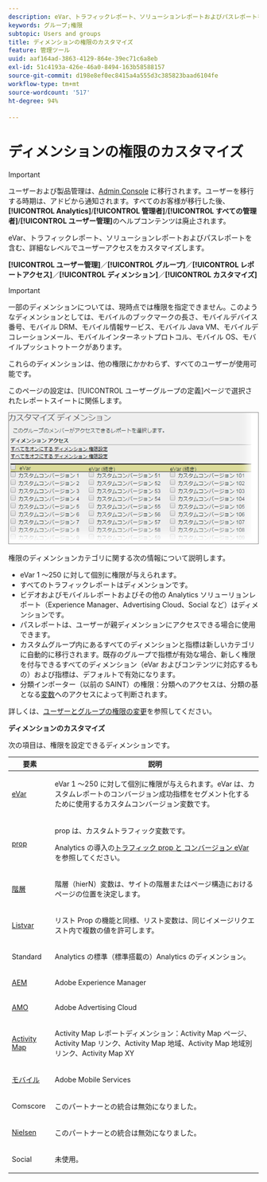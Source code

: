 ```yaml
---
description: eVar、トラフィックレポート、ソリューションレポートおよびパスレポートを含む、詳細なレベルでユーザーアクセスをカスタマイズします。
keywords: グループ;権限
subtopic: Users and groups
title: ディメンションの権限のカスタマイズ
feature: 管理ツール
uuid: aaf164ad-3863-4129-864e-39ec71c6a8eb
exl-id: 51c4193a-426e-46a0-8494-163b58588157
source-git-commit: d198e8ef0ec8415a4a555d3c385823baad6104fe
workflow-type: tm+mt
source-wordcount: '517'
ht-degree: 94%

---
```


# ディメンションの権限のカスタマイズ

>[!IMPORTANT]
>
>ユーザーおよび製品管理は、[Admin Console](https://helpx.adobe.com/jp/enterprise/using/admin-console.html) に移行されます。ユーザーを移行する時期は、アドビから通知されます。すべてのお客様が移行した後、**[!UICONTROL Analytics]**/**[!UICONTROL 管理者]**/**[!UICONTROL すべての管理者]**/**[!UICONTROL ユーザー管理]**&#x200B;のヘルプコンテンツは廃止されます。

eVar、トラフィックレポート、ソリューションレポートおよびパスレポートを含む、詳細なレベルでユーザーアクセスをカスタマイズします。

**[!UICONTROL ユーザー管理]**／**[!UICONTROL グループ]**／**[!UICONTROL レポートアクセス]**／**[!UICONTROL ディメンション]**／**[!UICONTROL カスタマイズ]**

>[!IMPORTANT]
>
>一部のディメンションについては、現時点では権限を指定できません。このようなディメンションとしては、モバイルのブックマークの長さ、モバイルデバイス番号、モバイル DRM、モバイル情報サービス、モバイル Java VM、モバイルデコレーションメール、モバイルインターネットプロトコル、モバイル OS、モバイルプッシュトゥトークがあります。
>
>これらのディメンションは、他の権限にかかわらず、すべてのユーザーが使用可能です。

このページの設定は、[!UICONTROL ユーザーグループの定義]ページで選択されたレポートスイートに関係します。

![](assets/permissions-dimensions.png)

権限のディメンションカテゴリに関する次の情報について説明します。

* eVar 1 ～250 に対して個別に権限が与えられます。
* すべてのトラフィックレポートはディメンションです。
* ビデオおよびモバイルレポートおよびその他の Analytics ソリューリョンレポート（Experience Manager、Advertising Cloud、Social など）はディメンションです。
* パスレポートは、ユーザーが親ディメンションにアクセスできる場合に使用できます。
* カスタムグループ内にあるすべてのディメンションと指標は新しいカテゴリに自動的に移行されます。既存のグループで指標が有効な場合、新しく権限を付与できるすべてのディメンション（eVar およびコンテンツに対応するもの）および指標は、デフォルトで有効になります。
* 分類インポーター（以前の SAINT）の権限：分類へのアクセスは、分類の基となる[変数](https://docs.adobe.com/content/help/ja-JP/analytics/components/classifications/c-classifications.html)へのアクセスによって判断されます。

詳しくは、[ユーザーとグループの権限の変更](https://docs.adobe.com/content/help/ja-JP/analytics/admin/user-product-management/user-management/permissions-changes.html)を参照してください。

**ディメンションのカスタマイズ**

次の項目は、権限を設定できるディメンションです。

<table id="table_F37D74A1619A4560A5F5651E855DAF1C"> 
 <thead> 
  <tr> 
   <th colname="col1" class="entry"> 要素 </th> 
   <th colname="col2" class="entry"> 説明 </th> 
  </tr> 
 </thead>
 <tbody> 
  <tr> 
   <td colname="col1"> <p> <a href="/help/admin/admin/conversion-var-admin/conversion-var-admin.md"> eVar </a> </p> </td> 
   <td colname="col2"> <p>eVar 1 ～250 に対して個別に権限が与えられます。eVar は、カスタムレポートのコンバージョン成功指標をセグメント化するために使用するカスタムコンバージョン変数です。 </p> </td> 
  </tr> 
  <tr> 
   <td colname="col1"> <p> <a href="https://docs.adobe.com/content/help/ja-JP/analytics/implementation/vars/page-vars/evar.html"> prop </a> </p> </td> 
   <td colname="col2"> <p>prop は、カスタムトラフィック変数です。 </p> <p>Analytics の導入の<a href="https://docs.adobe.com/content/help/en/analytics/implementation/vars/page-vars/evar.html">トラフィック prop と コンバージョン eVar</a> を参照してください。 </p> </td> 
  </tr> 
  <tr> 
   <td colname="col1"> <p> <a href="https://docs.adobe.com/content/help/ja-JP/analytics/implementation/vars/page-vars/page-variables.html"> 階層 </a> </p> </td> 
   <td colname="col2"> <p> 階層（hierN）変数は、サイトの階層またはページ構造におけるページの位置を決定します。 </p> </td> 
  </tr> 
  <tr> 
   <td colname="col1"> <p> <a href="https://docs.adobe.com/content/help/en/analytics/implementation/vars/page-vars/page-variables.html"> Listvar </a> </p> </td> 
   <td colname="col2"> <p> リスト Prop の機能と同様、リスト変数は、同じイメージリクエスト内で複数の値を許可します。 </p> </td> 
  </tr> 
  <tr> 
   <td colname="col1"> <p>Standard </p> </td> 
   <td colname="col2"> <p>Analytics の標準（標準搭載の）Analytics のディメンション。 </p> </td> 
  </tr> 
  <tr> 
   <td colname="col1"> <p> <a href="https://helpx.adobe.com/jp/support/experience-manager.html"> AEM </a> </p> </td> 
   <td colname="col2"> <p>Adobe Experience Manager </p> </td> 
  </tr> 
  <tr> 
   <td colname="col1"> <p> <a href="https://helpx.adobe.com/jp/support/advertising-cloud.html"> AMO </a> </p> </td> 
   <td colname="col2"> <p>Adobe Advertising Cloud </p> </td> 
  </tr> 
  <tr> 
   <td colname="col1"> <p> <a href="https://docs.adobe.com/content/help/ja-JP/analytics/analyze/activity-map/activity-map.html"> Activity Map </a> </p> </td> 
   <td colname="col2"> <p> Activity Map レポートディメンション：Activity Map ページ、Activity Map リンク、Activity Map 地域、Activity Map 地域別リンク、Activity Map XY </p> </td> 
  </tr> 
  <tr> 
   <td colname="col1"> <p> <a href="https://docs.adobe.com/content/help/ja-JP/media-analytics/using/media-overview.html"> モバイル </a> </p> </td> 
   <td colname="col2"> <p>Adobe Mobile Services </p> </td> 
  </tr> 
  <tr> 
   <td colname="col1"> <p> Comscore </p> </td> 
   <td colname="col2"> <p>このパートナーとの統合は無効になりました。 </p> </td> 
  </tr> 
  <tr> 
   <td colname="col1"> <p> <a href="https://docs.adobe.com/content/help/en/media-analytics/using/media-overview.html"> Nielsen </a> </p> </td> 
   <td colname="col2"> <p>このパートナーとの統合は無効になりました。 </p> </td> 
  </tr> 
  <tr> 
   <td colname="col1"> <p> Social </p> </td> 
   <td colname="col2"> <p>未使用。 </p> </td> 
  </tr> 
 </tbody> 
</table>
